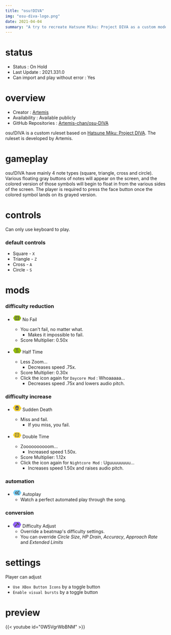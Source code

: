 ```yaml
---
title: "osu!DIVA"
img: "osu-diva-logo.png"
date: 2021-04-04
summary: "A try to recreate Hatsune Miku: Project DIVA as a custom mode for osu!"
---
```


# status

- Status : On Hold
- Last Update : 2021.331.0
- Can import and play without error : Yes

# overview

- Creator : [Artemis](https://github.com/Artemis-chan)
- Availability : Available publicly
- GitHub Repositories : [Artemis-chan/osu-DIVA](https://github.com/Artemis-chan/osu-DIVA)

osu!DIVA is a custom ruleset based on [Hatsune Miku: Project DIVA](https://en.wikipedia.org/wiki/Hatsune_Miku:_Project_DIVA). The ruleset is developed by Artemis.

# gameplay

osu!DIVA have mainly 4 note types (square, triangle, cross and circle). Various floating gray buttons of notes will appear on the screen, and the colored version of those symbols will begin to float in from the various sides of the screen. The player is required to press the face button once the colored symbol lands on its grayed version.

# controls

Can only use keyboard to play.

### default controls

- Square - `X`
- Triangle - `Z`
- Cross - `A`
- Circle - `S`

# mods

### difficulty reduction

- ![No Fail Icon](mod-icon/no-fail-mod.png) No Fail
  - You can't fail, no matter what.
    - Makes it impossible to fail.
  - Score Multiplier: 0.50x

- ![Half Time Icon](mod-icon/half-time-mod.png) Half Time
  - Less Zoom...
    - Decreases speed .75x.
  - Score Multiplier: 0.30x
  - Click the icon again for `Daycore Mod` : Whoaaaaa...
    - Decreases speed .75x and lowers audio pitch.

### difficulty increase

- ![Sudden Death Icon](mod-icon/sudden-death-mod.png) Sudden Death
  - Miss and fail.
    - If you miss, you fail.

- ![Double Time Icon](mod-icon/double-time-mod.png) Double Time
  - Zoooooooooom...
    - Increased speed 1.50x.
  - Score Multiplier: 1.12x
  - Click the icon again for `Nightcore Mod` : Uguuuuuuuu...
    - Increases speed 1.50x and raises audio pitch.

### automation

- ![Autoplay Icon](mod-icon/autoplay-mod.png) Autoplay
  - Watch a perfect automated play through the song.

### conversion

- ![Difficulty Adjust Icon](mod-icon/difficulty-adjust-mod.png) Difficulty Adjust
  - Override a beatmap's difficulty settings.
  - You can override *Circle Size*, *HP Drain*, *Accuracy*, *Approach Rate* and *Extended Limits*

# settings

Player can adjust

- `Use XBox Button Icons` by a toggle button
- `Enable visual bursts` by a toggle button

# preview

{{< youtube id="0W5VgrWbBNM" >}}